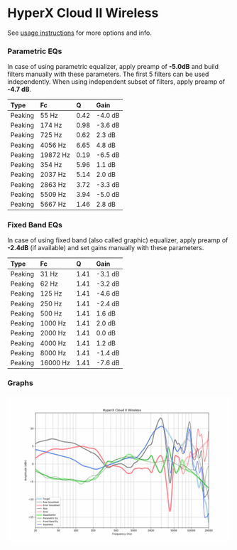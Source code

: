 # HyperX Cloud II Wireless
See [usage instructions](https://github.com/jaakkopasanen/AutoEq#usage) for more options and info.

### Parametric EQs
In case of using parametric equalizer, apply preamp of **-5.0dB** and build filters manually
with these parameters. The first 5 filters can be used independently.
When using independent subset of filters, apply preamp of **-4.7 dB**.

| Type    | Fc       |    Q | Gain    |
|:--------|:---------|:-----|:--------|
| Peaking | 55 Hz    | 0.42 | -4.0 dB |
| Peaking | 174 Hz   | 0.98 | -3.6 dB |
| Peaking | 725 Hz   | 0.62 | 2.3 dB  |
| Peaking | 4056 Hz  | 6.65 | 4.8 dB  |
| Peaking | 19872 Hz | 0.19 | -6.5 dB |
| Peaking | 354 Hz   | 5.96 | 1.1 dB  |
| Peaking | 2037 Hz  | 5.14 | 2.0 dB  |
| Peaking | 2863 Hz  | 3.72 | -3.3 dB |
| Peaking | 5509 Hz  | 3.94 | -5.0 dB |
| Peaking | 5667 Hz  | 1.46 | 2.8 dB  |

### Fixed Band EQs
In case of using fixed band (also called graphic) equalizer, apply preamp of **-2.4dB**
(if available) and set gains manually with these parameters.

| Type    | Fc       |    Q | Gain    |
|:--------|:---------|:-----|:--------|
| Peaking | 31 Hz    | 1.41 | -3.1 dB |
| Peaking | 62 Hz    | 1.41 | -3.2 dB |
| Peaking | 125 Hz   | 1.41 | -4.6 dB |
| Peaking | 250 Hz   | 1.41 | -2.4 dB |
| Peaking | 500 Hz   | 1.41 | 1.6 dB  |
| Peaking | 1000 Hz  | 1.41 | 2.0 dB  |
| Peaking | 2000 Hz  | 1.41 | 0.0 dB  |
| Peaking | 4000 Hz  | 1.41 | 1.2 dB  |
| Peaking | 8000 Hz  | 1.41 | -1.4 dB |
| Peaking | 16000 Hz | 1.41 | -7.6 dB |

### Graphs
![](./HyperX%20Cloud%20II%20Wireless.png)